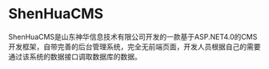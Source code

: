 # ShenHuaCMS
ShenHuaCMS是山东神华信息技术有限公司开发的一款基于ASP.NET4.0的CMS开发框架，自带完善的后台管理系统，完全无前端页面，开发人员根据自己的需要通过该系统的数据接口调取数据库的数据。

